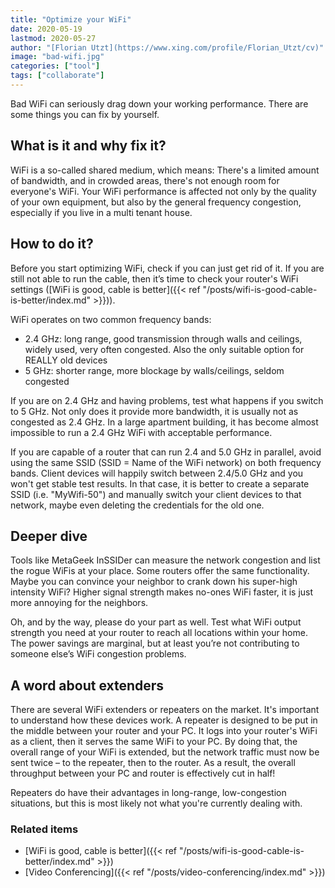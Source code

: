 ```yaml
---
title: "Optimize your WiFi"
date: 2020-05-19
lastmod: 2020-05-27
author: "[Florian Utzt](https://www.xing.com/profile/Florian_Utzt/cv)"
image: "bad-wifi.jpg"
categories: ["tool"]
tags: ["collaborate"]
---
```


Bad WiFi can seriously drag down your working performance. There are some things you can fix by yourself.

<!--more-->

## What is it and why fix it?

WiFi is a so-called shared medium, which means: There's a limited amount of bandwidth, and in crowded areas, there's not enough room for everyone's WiFi. Your WiFi performance is affected not only by the quality of your own equipment, but also by the general frequency congestion, especially if you live in a multi tenant house.

## How to do it?

Before you start optimizing WiFi, check if you can just get rid of it. If you are still not able to run the cable, then it’s time to check your router's WiFi settings ([WiFi is good, cable is better]({{< ref "/posts/wifi-is-good-cable-is-better/index.md" >}})).

WiFi operates on two common frequency bands:

* 2.4 GHz: long range, good transmission through walls and ceilings, widely used, very often congested. Also the only suitable option for REALLY old devices
* 5 GHz: shorter range, more blockage by walls/ceilings, seldom congested

If you are on 2.4 GHz and having problems, test what happens if you switch to 5 GHz. Not only does it provide more bandwidth, it is usually not as congested as 2.4 GHz. In a large apartment building, it has become almost impossible to run a 2.4 GHz WiFi with acceptable performance.

If you are capable of a router that can run 2.4 and 5.0 GHz in parallel, avoid using the same SSID (SSID = Name of the WiFi network) on both frequency bands. Client devices will happily switch between 2.4/5.0 GHz and you won't get stable test results. In that case, it is better to create a separate SSID (i.e. "MyWifi-50") and manually switch your client devices to that network, maybe even deleting the credentials for the old one.

## Deeper dive

Tools like MetaGeek InSSIDer can measure the network congestion and list the rogue WiFis at your place. Some routers offer the same functionality. Maybe you can convince your neighbor to crank down his super-high intensity WiFi? Higher signal strength makes no-ones WiFi faster, it is just more annoying for the neighbors.

Oh, and by the way, please do your part as well. Test what WiFi output strength you need at your router to reach all locations within your home. The power savings are marginal, but at least you’re not contributing to someone else’s WiFi congestion problems.

## A word about extenders

There are several WiFi extenders or repeaters on the market. It's important to understand how these devices work. A repeater is designed to be put in the middle between your router and your PC. It logs into your router's WiFi as a client, then it serves the same WiFi to your PC. By doing that, the overall range of your WiFi is extended, but the network traffic must now be sent twice – to the repeater, then to the router. As a result, the overall throughput between your PC and router is effectively cut in half!

Repeaters do have their advantages in long-range, low-congestion situations, but this is most likely not what you're currently dealing with.

### Related items

* [WiFi is good, cable is better]({{< ref "/posts/wifi-is-good-cable-is-better/index.md" >}})
* [Video Conferencing]({{< ref "/posts/video-conferencing/index.md" >}})
